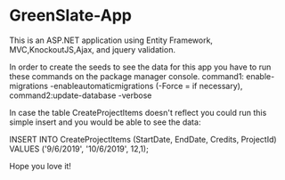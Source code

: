 # GreenSlate-App

This is an ASP.NET application using Entity Framework, MVC,KnockoutJS,Ajax, and jquery validation.

In order to create the seeds to see  the data for this app you have to run these commands on the package manager console. 
command1: enable-migrations -enableautomaticmigrations (-Force =  if necessary),
command2:update-database -verbose

In case the table CreateProjectItems doesn't reflect you could run this simple insert and you would be able to see the data:

INSERT INTO CreateProjectItems (StartDate, EndDate, Credits, ProjectId)
VALUES ('9/6/2019', '10/6/2019', 12,1);

Hope you love it!

